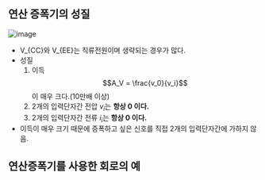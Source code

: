 ## 연산 증폭기의 성질
![image](https://github.com/user-attachments/assets/bda97f10-4ef9-4bed-a674-1a9acab292fb)

- V_{CC}와 V_{EE}는 직류전원이며 생략되는 경우가 많다.
- 성질
  1. 이득 $$A_V = \frac{v_0}{v_i}$$이 매우 크다.(10만배 이상)
  2. 2개의 입력단자간 전압 $v_i$는 **항상 0 이다.**
  3. 2개의 입력단자간 전류 $i_i$는 **항상 0 이다.**
- 이득이 매우 크기 때문에 증폭하고 싶은 신호를 직접 2개의 입력단자간에 가하지 않음.

## 연산증폭기를 사용한 회로의 예
